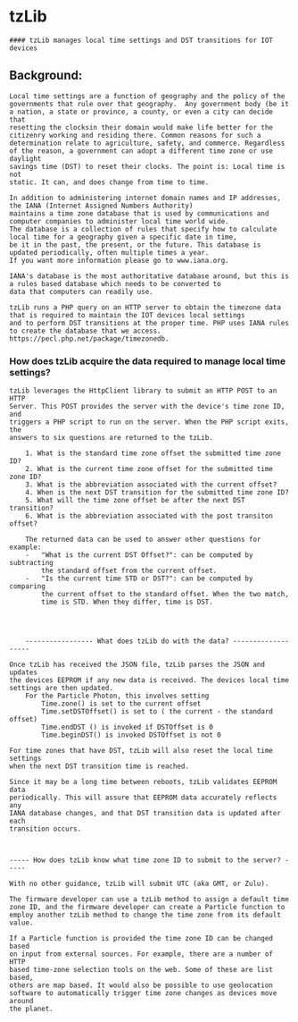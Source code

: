 # tzLib


	#### tzLib manages local time settings and DST transitions for IOT devices


## Background:

	Local time settings are a function of geography and the policy of the 
	governments that rule over that geography.  Any government body (be it 
	a nation, a state or province, a county, or even a city can decide that 
	resetting the clocksin their domain would make life better for the 
	citizenry working and residing there. Common reasons for such a 
	determination relate to agriculture, safety, and commerce. Regardless 
	of the reason, a government can adopt a different time zone or use daylight 
	savings time (DST) to reset their clocks. The point is: Local time is not 
	static. It can, and does change from time to time.
	
	In addition to administering internet domain names and IP addresses, the IANA (Internet Assigned Numbers Authority)
	maintains a time zone database that is used by communications and computer companies to administer local time world wide.
	The database is a collection of rules that specify how to calculate local time for a geography given a specific date in time,
	be it in the past, the present, or the future. This database is updated periodically, often multiple times a year.
	If you want more information please go to www.iana.org.
	
	IANA's database is the most authoritative database around, but this is a rules based database which needs to be converted to
	data that computers can readily use.

	tzLib runs a PHP query on an HTTP server to obtain the timezone data that is required to maintain the IOT devices local settings
	and to perform DST transitions at the proper time. PHP uses IANA rules to create the database that we access. https://pecl.php.net/package/timezonedb.




### How does tzLib acquire the data required to manage local time settings?
	
	tzLib leverages the HttpClient library to submit an HTTP POST to an HTTP
	Server. This POST provides the server with the device's time zone ID, and
	triggers a PHP script to run on	the server. When the PHP script exits, the 
	answers to six questions are returned to the tzLib.
	
		1. What is the standard time zone offset the submitted time zone ID?
		2. What is the current time zone offset for the submitted time zone ID?
		3. What is the abbreviation associated with the current offset?
		4. When is the next DST transition for the submitted time zone ID?
		5. What will the time zone offset be after the next DST transition?
		6. What is the abbreviation associated with the post transiton offset?
	
		The returned data can be used to answer other questions for example:
		-	"What is the current DST Offset?": can be computed by subtracting 
			the standard offset from the current offset.
		-	"Is the current time STD or DST?": can be computed by comparing 
			the current offset to the standard offset. When the two match,
			time is STD. When they differ, time is DST. 
	
	
	
	
		----------------- What does tzLib do with the data? -------------------

	Once tzLib has received the JSON file, tzLib parses the JSON and updates 
	the devices EEPROM if any new data is received. The devices local time 
	settings are then updated. 
		For the Particle Photon, this involves setting
			Time.zone() is set to the current offset
			Time.setDSTOffset() is set to ( the current - the standard offset)
			Time.endDST () is invoked if DSTOffset is 0
			Time.beginDST() is invoked DSTOffset is not 0
	
	For time zones that have DST, tzLib will also reset the local time settings
	when the next DST transition time is reached.
	
	Since it may be a long time between reboots, tzLib validates EEPROM data
	periodically. This will assure that EEPROM data accurately reflects any
	IANA database changes, and that DST transition data is updated after each
	transition occurs. 



	----- How does tzLib know what time zone ID to submit to the server? -----

	With no other guidance, tzLib will submit UTC (aka GMT, or Zulu).

	The firmware developer can use a tzLib method to assign a default time
	zone ID, and the firmware developer can create a Particle function to
	employ another tzLib method to change the time zone from its default value.

	If a Particle function is provided the time zone ID can be changed based 
	on input from external sources. For example, there are a number of HTTP
	based time-zone selection tools on the web. Some of these are list based,
	others are map based. It would also be possible to use geolocation
	software to automatically trigger time zone changes as devices move around
	the planet. 